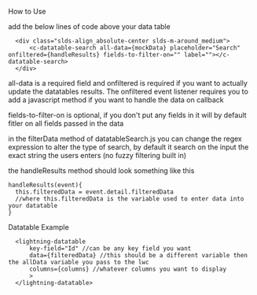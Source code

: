 How to Use

add the below lines of code above your data table
```
  <div class="slds-align_absolute-center slds-m-around_medium">
      <c-datatable-search all-data={mockData} placeholder="Search" onfiltered={handleResults} fields-to-filter-on="" label=""></c-datatable-search>
  </div>
```
all-data is a required field and onfiltered is required if you want to actually update the datatables results.  The onfiltered event listener requires you to add a javascript method if you want to handle the data on callback

fields-to-filter-on is optional, if you don't put any fields in it will by default fitler on all fields passed in the data

in the filterData method of datatableSearch.js you can change the regex expression to alter the type of search, by default it search on the input the exact string the users enters (no fuzzy filtering built in)

the handleResults method should look something like this
```
handleResults(event){
  this.filteredData = event.detail.filteredData
  //where this.filteredData is the variable used to enter data into your datatable
}
```

Datatable Example
```
  <lightning-datatable
      key-field="Id" //can be any key field you want
      data={filteredData} //this should be a different variable then the allData variable you pass to the lwc
      columns={columns} //whatever columns you want to display
      >
  </lightning-datatable>
```
